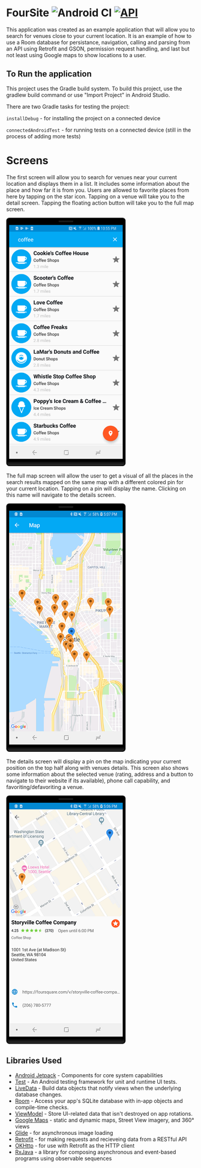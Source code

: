 # FourSite ![Android CI](https://github.com/barnhill/FourSite/workflows/Android%20CI/badge.svg) [![API](https://img.shields.io/badge/API-21%2B-brightgreen.svg?style=flat)](https://android-arsenal.com/api?level=21)

This application was created as an example application that will allow you to search for venues close to your current location.  It is an example of how to use a Room database for persistance, navigation, calling and parsing from an API using Retrofit and GSON, permission request handling, and last but not least using Google maps to show locations to a user.

## To Run the application
This project uses the Gradle build system. To build this project, use the gradlew build command or use "Import Project" in Android Studio.

There are two Gradle tasks for testing the project:

`installDebug` - for installing the project on a connected device

`connectedAndroidTest` - for running tests on a connected device (still in the process of adding more tests)

# Screens

The first screen will allow you to search for venues near your current location and displays them in a list.  It includes some information about the place and how far it is from you.  Users are allowed to favorite places from here by tapping on the star icon.  Tapping on a venue will take you to the detail screen.  Tapping the floating action button will take you to the full map screen.

<img src="/images/example.png" width="318" height="661" />

The full map screen will allow the user to get a visual of all the places in the search results mapped on the same map with a different colored pin for your current location.  Tapping on a pin will display the name.  Clicking on this name will navigate to the details screen.

<img src="/images/fullmap.png" width="318" height="661" />

The details screen will display a pin on the map indicating your current position on the top half along with venues details.  This screen also shows some information about the selected venue (rating, address and a button to navigate to their website if its available), phone call capability, and favoriting/defavoriting a venue.

<img src="/images/details.png" width="318" height="661" />

## Libraries Used
  * [Android Jetpack][0] - Components for core system capabilities
  * [Test][4] - An Android testing framework for unit and runtime UI tests.
  * [LiveData][13] - Build data objects that notify views when the underlying database changes.
  * [Room][16] - Access your app's SQLite database with in-app objects and compile-time checks.
  * [ViewModel][17] - Store UI-related data that isn't destroyed on app rotations.
  * [Google Maps][18] - static and dynamic maps, Street View imagery, and 360° views
  * [Glide][90] - for asynchronous image loading
  * [Retrofit][91] - for making requests and recieveing data from a RESTful API
  * [OKHttp][92] - for use with Retrofit as the HTTP client
  * [RxJava][93] - a library for composing asynchronous and event-based programs using observable sequences

[0]: https://developer.android.com/jetpack/foundation/
[4]: https://developer.android.com/training/testing/
[13]: https://developer.android.com/topic/libraries/architecture/livedata
[16]: https://developer.android.com/topic/libraries/architecture/room
[17]: https://developer.android.com/topic/libraries/architecture/viewmodel
[18]: https://developers.google.com/maps/documentation/
[90]: https://bumptech.github.io/glide/
[91]: https://square.github.io/retrofit/
[92]: https://square.github.io/okhttp/
[93]: https://github.com/ReactiveX/RxJava
